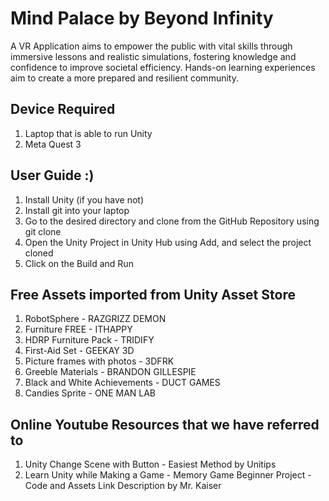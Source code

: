 # Mind Palace by Beyond Infinity

A VR Application aims to empower the public with vital skills through immersive lessons and realistic simulations, fostering knowledge and confidence to improve societal efficiency. Hands-on learning experiences aim to create a more prepared and resilient community.

## Device Required
1. Laptop that is able to run Unity
2. Meta Quest 3

## User Guide :)
1. Install Unity (if you have not)
2. Install git into your laptop
3. Go to the desired directory and clone from the GitHub Repository using git clone
4. Open the Unity Project in Unity Hub using Add, and select the project cloned
5. Click on the Build and Run

## Free Assets imported from Unity Asset Store
1. RobotSphere - RAZGRIZZ DEMON
2. Furniture FREE - ITHAPPY
3. HDRP Furniture Pack - TRIDIFY
4. First-Aid Set - GEEKAY 3D
5. Picture frames with photos - 3DFRK
6. Greeble Materials - BRANDON GILLESPIE
7. Black and White Achievements - DUCT GAMES
8. Candies Sprite - ONE MAN LAB

## Online Youtube Resources that we have referred to
1. Unity Change Scene with Button - Easiest Method by Unitips
2. Learn Unity while Making a Game - Memory Game Beginner Project - Code and Assets Link Description by Mr. Kaiser
